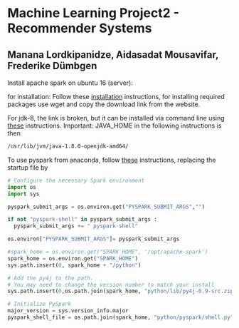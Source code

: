 # Machine Learning Project2 - Recommender Systems
## Manana Lordkipanidze, Aidasadat Mousavifar, Frederike Dümbgen

Install apache spark on ubuntu 16 (server):

for installation:
Follow these [installation](  
https://medium.com/%E0%B8%AD%E0%B8%B0%E0%B9%84%E0%B8%A3%E0%B8%A2%E0%B8%B1%E0%B8%87%E0%B9%84%E0%B8%87/installing-spark-1-6-1-on-ubuntu-16-04-bb6b60a1b74e#.dh9el8igh)
instructions, for installing required packages use wget and copy the download link from the website. 

For jdk-8, the link is broken, but it can be installed via command line using [these](
http://tecadmin.net/install-oracle-java-8-jdk-8-ubuntu-via-ppa/)
instructions. Important: JAVA\_HOME in the following instructions is then 
``` bash
/usr/lib/jvm/java-1.8.0-openjdk-amd64/
```

To use pyspark from anaconda, follow [these](
http://dstil.ghost.io/setting-up-apache-py-spark-with-jupyter-notebook-in-arch-linux/)
instructions, replacing the startup file by 

``` python
# Configure the necessary Spark environment
import os  
import sys

pyspark_submit_args = os.environ.get("PYSPARK_SUBMIT_ARGS","")

if not "pyspark-shell" in pyspark_submit_args :  
  pyspark_submit_args += " pyspark-shell"

os.environ["PYSPARK_SUBMIT_ARGS"]= pyspark_submit_args

#spark_home = os.environ.get("SPARK_HOME", '/opt/apache-spark')  
spark_home = os.environ.get("SPARK_HOME")  
sys.path.insert(0, spark_home + "/python")

# Add the py4j to the path.
# You may need to change the version number to match your install
sys.path.insert(0,os.path.join(spark_home, "python/lib/py4j-0.9-src.zip"))

# Initialize PySpark
major_version = sys.version_info.major  
pyspark_shell_file = os.path.join(spark_home, "python/pyspark/shell.py")

```
